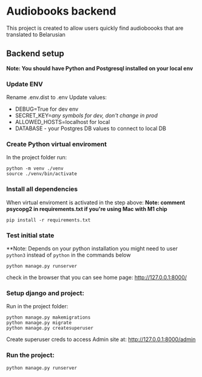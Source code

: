 # Audiobooks backend

This project is created to allow users quickly find audioboooks that are translated to Belarusian 

## Backend setup

**Note: You should have Python and Postgresql installed on your local env**

### Update ENV

Rename .env.dist to .env
Update values:
* DEBUG=True for dev env
* SECRET_KEY=_any symbols for dev, don't change in prod_
* ALLOWED_HOSTS=localhost for local
* DATABASE - your Postgres DB values to connect to local DB

### Create Python virtual enviroment

In the project folder run:
```
python -m venv ./venv
source ./venv/bin/activate
```

### Install all dependencies

When virtual enviroment is activated in the step above:
**Note: comment psycopg2 in requirements.txt if you're using Mac with M1 chip**
```
pip install -r requirements.txt
```

### Test initial state
**Note: Depends on your python installation you might need to user `python3` instead of `python` in the commands below
```
python manage.py runserver
```
check in the browser that you can see home page: http://127.0.0.1:8000/

### Setup django and project:

Run in the project folder:
```
python manage.py makemigrations
python manage.py migrate
python manage.py createsuperuser
```
Create superuser creds to access Admin site at: http://127.0.0.1:8000/admin

### Run the project:
```
python manage.py runserver
```





